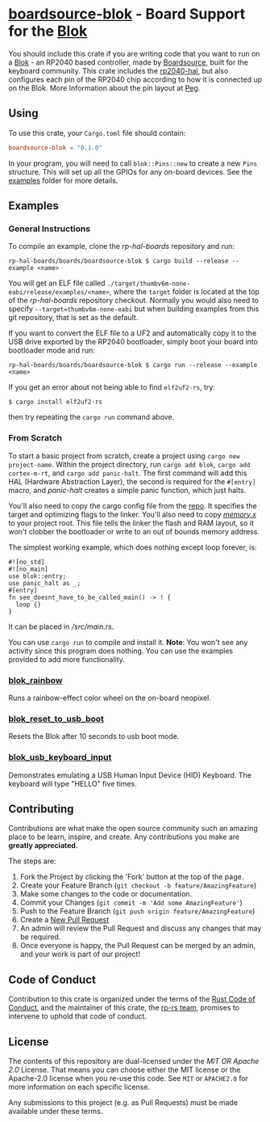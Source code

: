 # [boardsource-blok] - Board Support for the [Blok]

You should include this crate if you are writing code that you want to run on
a [Blok] - an RP2040 based controller, made by [Boardsource],
built for the keyboard community. 
This crate includes the [rp2040-hal], but also configures each pin of the
RP2040 chip according to how it is connected up on the Blok.
More Information about the pin layout at [Peg].

[Blok]: https://boardsource.xyz/store/628b95b494dfa308a6581622
[boardsource-blok]: https://github.com/rp-rs/rp-hal-boards/tree/main/boards/boardsource-blok
[rp2040-hal]: https://github.com/rp-rs/rp-hal/tree/main/rp2040-hal
[Boardsource]: https://boardsource.xyz/
[Peg]: https://peg.software/docs/blok

## Using

To use this crate, your `Cargo.toml` file should contain:

```toml
boardsource-blok = "0.1.0"
```

In your program, you will need to call `blok::Pins::new` to create
a new `Pins` structure. This will set up all the GPIOs for any on-board
devices. See the [examples](./examples) folder for more details.

## Examples

### General Instructions

To compile an example, clone the _rp-hal-boards_ repository and run:

```console
rp-hal-boards/boards/boardsource-blok $ cargo build --release --example <name>
```

You will get an ELF file called
`./target/thumbv6m-none-eabi/release/examples/<name>`, where the `target`
folder is located at the top of the _rp-hal-boards_ repository checkout. Normally
you would also need to specify `--target=thumbv6m-none-eabi` but when
building examples from this git repository, that is set as the default.

If you want to convert the ELF file to a UF2 and automatically copy it to the
USB drive exported by the RP2040 bootloader, simply boot your board into
bootloader mode and run:

```console
rp-hal-boards/boards/boardsource-blok $ cargo run --release --example <name>
```

If you get an error about not being able to find `elf2uf2-rs`, try:

```console
$ cargo install elf2uf2-rs
```
then try repeating the `cargo run` command above.

### From Scratch

To start a basic project from scratch, create a project using `cargo new project-name`. Within the
project directory, run `cargo add blok`, `cargo add cortex-m-rt`, and `cargo add panic-halt`. The
first command will add this HAL (Hardware Abstraction Layer), the second is required for the `#[entry]` macro, and _panic-halt_ creates a simple panic function, which just halts.

You'll also need to copy the cargo config file from the [repo](https://github.com/rp-rs/rp-hal-boards/blob/main/.cargo/config). It specifies the target and optimizing flags to the linker. You'll also need to copy [_memory.x_](https://github.com/rp-rs/rp-hal-boards/blob/main/memory.x) to your project root. This file tells the linker the flash and RAM layout, so it won't clobber the bootloader or write to an out of bounds memory address. 

The simplest working example, which does nothing except loop forever, is:

```ignore
#![no_std]
#![no_main]
use blok::entry;
use panic_halt as _;
#[entry]
fn see_doesnt_have_to_be_called_main() -> ! {
  loop {}
}
```

It can be placed in _/src/main.rs_. 

You can use `cargo run` to compile and install it. 
**Note**: You won't see any activity since this program does nothing. You can use the examples provided
to add more functionality. 
### [blok_rainbow](./examples/blok_rainbow.rs)

Runs a rainbow-effect color wheel on the on-board neopixel.

### [blok_reset_to_usb_boot](./examples/blok_reset_to_usb_boot.rs)

Resets the Blok after 10 seconds to usb boot mode.

### [blok_usb_keyboard_input](./examples/blok_usb_keyboard_input.rs)

Demonstrates emulating a USB Human Input Device (HID) Keyboard. The keyboard
will type "HELLO" five times.

## Contributing

Contributions are what make the open source community such an amazing place to
be learn, inspire, and create. Any contributions you make are **greatly
appreciated**.

The steps are:

1. Fork the Project by clicking the 'Fork' button at the top of the page.
2. Create your Feature Branch (`git checkout -b feature/AmazingFeature`)
3. Make some changes to the code or documentation.
4. Commit your Changes (`git commit -m 'Add some AmazingFeature'`)
5. Push to the Feature Branch (`git push origin feature/AmazingFeature`)
6. Create a [New Pull Request](https://github.com/rp-rs/rp-hal-boards/pulls)
7. An admin will review the Pull Request and discuss any changes that may be required.
8. Once everyone is happy, the Pull Request can be merged by an admin, and your work is part of our project!

## Code of Conduct

Contribution to this crate is organized under the terms of the [Rust Code of
Conduct][CoC], and the maintainer of this crate, the [rp-rs team], promises
to intervene to uphold that code of conduct.

[CoC]: CODE_OF_CONDUCT.md
[rp-rs team]: https://github.com/orgs/rp-rs/teams/rp-rs

## License

The contents of this repository are dual-licensed under the _MIT OR Apache
2.0_ License. That means you can choose either the MIT license or the
Apache-2.0 license when you re-use this code. See `MIT` or `APACHE2.0` for more
information on each specific license.

Any submissions to this project (e.g. as Pull Requests) must be made available
under these terms.
